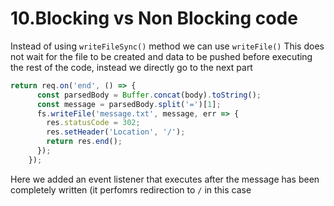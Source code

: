 # 10.Blocking vs Non Blocking code

Instead of using `writeFileSync()` method we can use `writeFile()` This does not wait for the file to be created and data to be pushed before executing the rest of the code, instead we directly go to the next part

```jsx
return req.on('end', () => {
      const parsedBody = Buffer.concat(body).toString();
      const message = parsedBody.split('=')[1];
      fs.writeFile('message.txt', message, err => {
        res.statusCode = 302;
        res.setHeader('Location', '/');
        return res.end();
      });
    });
```

Here we added an event listener that executes after the message has been completely written (it perfomrs redirection to `/` in this case